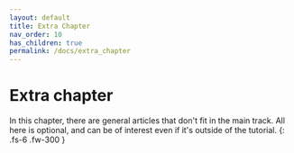 ```yaml
---
layout: default
title: Extra Chapter
nav_order: 10
has_children: true
permalink: /docs/extra_chapter
---
```


# Extra chapter
In this chapter, there are general articles that don't fit in the main track. All here is optional, and can be of interest even if it's outside of the tutorial.
{: .fs-6 .fw-300 }
